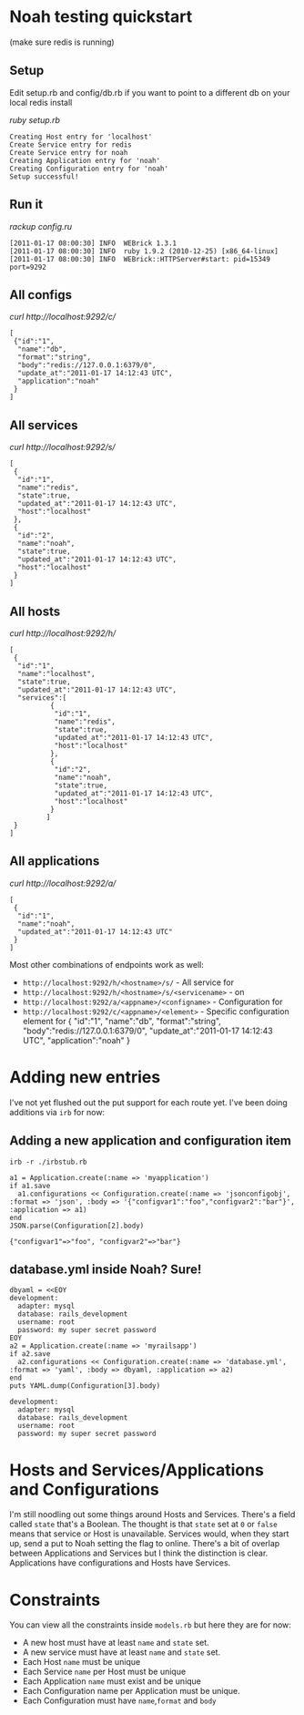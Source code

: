 # Noah testing quickstart
(make sure redis is running)

## Setup
Edit setup.rb and config/db.rb if you want to point to a different db on your local redis install

_ruby setup.rb_

	Creating Host entry for 'localhost'
	Create Service entry for redis
	Create Service entry for noah
	Creating Application entry for 'noah'
	Creating Configuration entry for 'noah'
	Setup successful!

## Run it
_rackup config.ru_

	[2011-01-17 08:00:30] INFO  WEBrick 1.3.1
	[2011-01-17 08:00:30] INFO  ruby 1.9.2 (2010-12-25) [x86_64-linux]
	[2011-01-17 08:00:30] INFO  WEBrick::HTTPServer#start: pid=15349 port=9292

## All configs
_curl http://localhost:9292/c/_

	[
	 {"id":"1",
	  "name":"db",
	  "format":"string",
	  "body":"redis://127.0.0.1:6379/0",
	  "update_at":"2011-01-17 14:12:43 UTC",
	  "application":"noah"
	 }
	]

## All services
_curl http://localhost:9292/s/_

	[
	 {
	  "id":"1",
	  "name":"redis",
	  "state":true,
	  "updated_at":"2011-01-17 14:12:43 UTC",
	  "host":"localhost"
	 },
	 {
	  "id":"2",
	  "name":"noah",
	  "state":true,
	  "updated_at":"2011-01-17 14:12:43 UTC",
	  "host":"localhost"
	 }
	]

## All hosts
_curl http://localhost:9292/h/_

	[
	 {
	  "id":"1",
	  "name":"localhost",
	  "state":true,
	  "updated_at":"2011-01-17 14:12:43 UTC",
	  "services":[
		      {
		       "id":"1",
		       "name":"redis",
		       "state":true,
		       "updated_at":"2011-01-17 14:12:43 UTC",
		       "host":"localhost"
		      },
		      {
		       "id":"2",
		       "name":"noah",
		       "state":true,
		       "updated_at":"2011-01-17 14:12:43 UTC",
		       "host":"localhost"
		      }
		     ]
	 }
	]

## All applications
_curl http://localhost:9292/a/_

	[
	 {
	  "id":"1",
	  "name":"noah",
	  "updated_at":"2011-01-17 14:12:43 UTC"
	 }
	]

Most other combinations of endpoints work as well:

* `http://localhost:9292/h/<hostname>/s/` - All service for <hostname>
* `http://localhost:9292/h/<hostname>/s/<servicename>` - <servicename> on <hostname>
* `http://localhost:9292/a/<appname>/<configname>` - Configuration for <appname>
* `http://localhost:9292/c/<appname>/<element>` - Specific configuration element for <appname>
	{
	 "id":"1",
	 "name":"db",
	 "format":"string",
	 "body":"redis://127.0.0.1:6379/0",
	 "update_at":"2011-01-17 14:12:43 UTC",
	 "application":"noah"
	}
# Adding new entries
I've not yet flushed out the put support for each route yet. I've been doing additions via `irb` for now:

## Adding a new application and configuration item
	irb -r ./irbstub.rb

	a1 = Application.create(:name => 'myapplication')
	if a1.save
	  a1.configurations << Configuration.create(:name => 'jsonconfigobj', :format => 'json', :body => '{"configvar1":"foo","configvar2":"bar"}', :application => a1)
	end
	JSON.parse(Configuration[2].body)

	{"configvar1"=>"foo", "configvar2"=>"bar"}

## database.yml inside Noah? Sure!

	dbyaml = <<EOY
	development:
	  adapter: mysql
	  database: rails_development
	  username: root
	  password: my super secret password
	EOY
	a2 = Application.create(:name => 'myrailsapp')
	if a2.save
	  a2.configurations << Configuration.create(:name => 'database.yml', :format => 'yaml', :body => dbyaml, :application => a2)
	end
	puts YAML.dump(Configuration[3].body)

	development:
	  adapter: mysql
	  database: rails_development
	  username: root
	  password: my super secret password

# Hosts and Services/Applications and Configurations
I'm still noodling out some things around Hosts and Services. There's a field called `state` that's a Boolean. The thought is that `state` set at `0` or `false` means that service or Host is unavailable. Services would, when they start up, send a put to Noah setting the flag to online. There's a bit of overlap between Applications and Services but I think the distinction is clear. Applications have configurations and Hosts have Services.

# Constraints
You can view all the constraints inside `models.rb` but here they are for now:
- A new host must have at least `name` and `state` set.
- A new service must have at least `name` and `state` set.
- Each Host `name` must be unique
- Each Service `name` per Host must be unique
- Each Application `name` must exist and be unique
- Each Configuration name per Application must be unique.
- Each Configuration must have `name`,`format` and `body`
